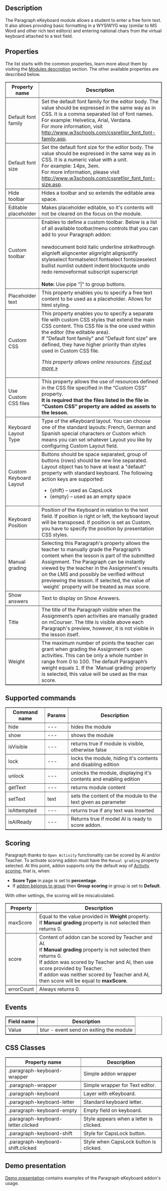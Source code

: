 ## Description

The Paragraph eKeyboard module allows a student to enter a free form text. It also allows providing basic formatting in a WYSIWYG way (similar to MS Word and other rich text editors) and entering national chars from the virtual keyboard attached to a text field.

## Properties

The list starts with the common properties, learn more about them by visiting the [Modules description](https://www.mauthor.com/doc/en/page/Modules-description) section. The other available properties are described below.

<table border="1">
    <tr>
        <th>Property name</th>
        <th>Description</th>
    </tr>
    <tr>
        <td>Default font family</td>
        <td>Set the default font family for the editor body. The value should be expressed in the same way as in CSS. It is a comma separated list of font names. <br/>For example: Helvetica, Arial, Verdana. <br/>For more information, visit <a href="http://www.w3schools.com/cssref/pr_font_font-family.asp">http://www.w3schools.com/cssref/pr_font_font-family.asp</a>.</td>
    </tr>
    <tr>
        <td>Default font size</td>
        <td>Set the default font size for the editor body. The value should be expressed in the same way as in CSS. It is a numeric value with a unit. <br/>For example: 14px, 3em.<br/>For more information, please visit <a href="http://www.w3schools.com/cssref/pr_font_font-size.asp">http://www.w3schools.com/cssref/pr_font_font-size.asp</a>.</td>
    </tr>
    <tr>
        <td>Hide toolbar</td>
        <td>Hides a toolbar and so extends the editable area space.</td>
    </tr>
    <tr>
        <td>Editable placeholder</td>
        <td>Makes placeholder editable, so it's contents will not be cleared on the focus on the module.</td>
    </tr>
    <tr>
        <td>Custom toolbar</td>
        <td>Enables to define a custom toolbar. Below is a list of all available toolbar/menu controls that you can add to your Paragraph addon:<br><br>
            newdocument bold italic underline strikethrough alignleft aligncenter alignright alignjustify styleselect formatselect fontselect fontsizeselect bullist numlist outdent indent blockquote undo redo removeformat subscript superscript<br><br>
            <strong>Note:</strong> Use pipe "|" to group buttons.
        </td>
    </tr>
    <tr>
        <td>Placeholder text</td>
        <td>This property enables you to specify a free text content to be used as a placeholder. Allows for html styling.</td>
    </tr>
    <tr>
        <td>Custom CSS</td>
        <td>This property enables you to specify a separate file with custom CSS styles that extend the main CSS content. This CSS file is the one used within the editor (the editable area).<br /> If "Default font family" and "Default font size" are defined, they have higher priority than styles used in Custom CSS file.
            <p><em>This property allows online resources. <a href="/doc/page/Online-resources">Find out more »</a></em></p>
        </td>
    </tr>
    <tr>
        <td>Use Custom CSS files</td>
        <td>This property allows the use of resources defined in the CSS file specified in the “Custom CSS” property.
            <br>
            <b>It is required that the files listed in the file in “Custom CSS” property are added as assets to the lesson.</b>
        </td> 
    </tr>
    <tr>
        <td>Keyboard Layout Type</td>
        <td>Type of the eKeyboard layout. You can choose one of the standard layouts: French, German and Spanish special characters or Custom which means you can set whatever Layout you like by configuring Custom Layout field.
        </td>
    </tr>
    <tr>
        <td>Custom Keyboard Layout</td>
        <td>Buttons should be space separated, group of buttons (rows) should be new line separated. Layout object has to have at least a "default" property with standard keyboard. The following action keys are supported: 
            <ul>
                <li>{shift} – used as CapsLock</li>
                <li>{empty} – used as an empty space</li>
            </ul>
        </td>
    </tr>
    <tr>
        <td>Keyboard Position</td>
        <td>Position of the Keyboard in relation to the text field. If position is right or left, the keyboard layout will be transposed. If position is set as Custom, you have to specify the position by presentation CSS styles.
        </td>
    </tr>
    <tr>
        <td>Manual grading</td>
        <td>Selecting this Paragraph's property allows the teacher to manually grade the Paragraph’s content when the lesson is part of the submitted Assignment. The Paragraph can be instantly viewed by the teacher in the Assignment's results on the LMS and possibly be verified without previewing the lesson. If selected, the value of `weight` property will be treated as max score.</td>
    </tr>
    <tr>
        <td>Show answers</td>
        <td>Text to display on Show Answers.</td>
    </tr>
    <tr>
        <td>Title</td>
        <td>The title of the Paragraph visible when the Assignment’s open activities are manually graded on mCourser. The title is visible above each Paragraph's preview, however, it is not visible in the lesson itself.</td>
    </tr>
    <tr>
        <td>Weight</td>
        <td>The maximum number of points the teacher can grant when grading the Assignment's open activities. This can be only a whole number in range from 0 to 100. The default Paragraph’s weight equals 1. If the `Manual grading` property is selected, this value will be used as the max score.</td>
    </tr>
</table>

## Supported commands

<table border='1'>
    <tr>
        <th>Command name</th>
        <th>Params</th> 
        <th>Description</th> 
    </tr>
    <tr>
        <td>hide</td>
        <td>---</td>
        <td>hides the module</td> 
    </tr>
    <tr>
        <td>show</td>
        <td>---</td>
        <td>shows the module</td> 
    </tr>
    <tr>
        <td>isVisible</td>
        <td>---</td>
        <td>returns true if module is visible, otherwise false</td> 
    </tr>
    <tr>
        <td>lock</td>
        <td>---</td>
        <td>locks the module, hiding it's contents and disabling edition</td> 
    </tr>
    <tr>
        <td>unlock</td>
        <td>---</td>
        <td>unlocks the module, displaying it's contents and enabling edition</td> 
    </tr>
    <tr>
        <td>getText</td>
        <td>---</td>
        <td>returns module content</td> 
    </tr>
    <tr>
        <td>setText</td>
        <td>text</td>
        <td>sets the content of the module to the text given as parameter</td> 
    </tr>
    <tr>
        <td>isAttempted</td>
        <td>---</td>
        <td>returns true if any text was inserted</td> 
    </tr>
    <tr>
        <td>isAIReady</td>
        <td>---</td>
        <td>Returns true if model AI is ready to score addon.</td> 
    </tr>
</table>

## Scoring

Paragraph thanks to `Open Activity` functionality can be scored by AI and/or Teacher. 
To activate scoring addon must have the `Manual grading` property selected.
At this point, addon supports only the default way of <a href="https:/doc/page/Activity-scoring">Activity scoring</a>, that is, when:
* <b>Score Type</b> in page is set to <b>percentage</b>.
* If <a href="/doc/page/Grouping-modules">addon belongs to group</a> then <b>Group scoring</b> in group is set to <b>Default</b>.

With other settings, the scoring will be miscalculated.

<table border='1'>
<tbody>
    <tr>
        <th>Property</th>
        <th>Description</th>
    </tr>
    <tr>
        <td>maxScore</td>
        <td>Equal to the value provided in <b>Weight</b> property.<br>
            If <b>Manual grading</b> property is not selected then returns 0.
        </td>
    </tr>
    <tr>
        <td>score</td>
        <td>Content of addon can be scored by Teacher and AI.<br>
            If <b>Manual grading</b> property is not selected then returns 0.<br>
            If addon was scored by Teacher and AI, then use score provided by Teacher.<br>
            If addon was neither scored by Teacher and AI, then score will be equal to <b>maxScore</b>.
        </td>
    </tr>
    <tr>
        <td>errorCount</td>
        <td>Always returns 0.</td>
    </tr>
</tbody>
</table>

## Events

<table border='1'>
    <tr>
        <th>Field name</th>
        <th>Description</th>
    </tr>
    <tr>
        <td>Value</td>
        <td>blur - event send on exiting the module</td>
    </tr>
</table>

## CSS Classes

<table border='1'>
    <tr>
        <th>Property name</th>
        <th>Description</th>
    </tr>
	<tr>
        <td>.paragraph-keyboard-wrapper</td>
        <td>Simple addon wrapper</td>
    </tr>
	<tr>
        <td>.paragraph-wrapper</td>
        <td>Simple wrapper for Text editor.</td>
    </tr>
	<tr>
        <td>.paragraph-keyboard</td>
        <td>Layer with eKeyboard.</td>
    </tr>
	<tr>
        <td>.paragraph-keyboard-letter</td>
        <td>Standard keyboard letter.</td>
    </tr>
	<tr>
        <td>.paragraph-keyboard-empty</td>
        <td>Empty field on keyboard.</td>
    </tr>
	<tr>
        <td>.paragraph-keyboard-letter.clicked</td>
        <td>Style appears when a letter is clicked.</td>
    </tr>
	<tr>
        <td>.paragraph-keyboard-shift</td>
        <td>Style for CapsLock button.</td>
    </tr>
	<tr>
        <td>.paragraph-keyboard-shift.clicked</td>
        <td>Style when CapsLock button is clicked.</td>
    </tr>
</table>

## Demo presentation
[Demo presentation](/embed/4724619291394048 "Demo presentation") contains examples of the Paragraph eKeyboard addon's usage.              
